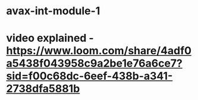 # avax-int-module-1
# video explained - https://www.loom.com/share/4adf0a5438f043958c9a2be1e76a6ce7?sid=f00c68dc-6eef-438b-a341-2738dfa5881b

